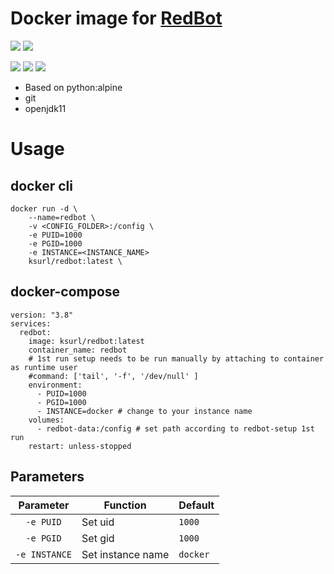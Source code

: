 # Docker image for [RedBot](https://github.com/Cog-Creators/Red-DiscordBot)

[![](https://img.shields.io/badge/Docker%20Hub--blue)](https://hub.docker.com/r/ksurl/redbot) [![](https://img.shields.io/badge/GitHub%20Container%20Registry--yellow)](https://github.com/users/ksurl/packages/container/package/redbot)

[![](https://img.shields.io/github/v/tag/ksurl/docker-redbot?label=image%20version&logo=docker)](https://hub.docker.com/r/ksurl/redbot) [![](https://img.shields.io/docker/image-size/ksurl/redbot/latest?color=lightgrey&logo=Docker)]() [![](https://img.shields.io/github/workflow/status/ksurl/docker-redbot/build?label=build&logo=Docker)](https://github.com/ksurl/docker-redbot/actions?query=workflow%3Abuild)

* Based on python:alpine
* git
* openjdk11

# Usage

## docker cli

    docker run -d \
        --name=redbot \
        -v <CONFIG_FOLDER>:/config \
        -e PUID=1000
        -e PGID=1000
        -e INSTANCE=<INSTANCE_NAME>
        ksurl/redbot:latest \

## docker-compose 

    version: "3.8"
    services:
      redbot:
        image: ksurl/redbot:latest
        container_name: redbot
        # 1st run setup needs to be run manually by attaching to container as runtime user
        #command: ['tail', '-f', '/dev/null' ]
        environment:
          - PUID=1000
          - PGID=1000
          - INSTANCE=docker # change to your instance name
        volumes:
          - redbot-data:/config # set path according to redbot-setup 1st run
        restart: unless-stopped

## Parameters

| Parameter | Function | Default |
| :----: | --- | --- |
| `-e PUID` | Set uid | `1000` |
| `-e PGID` | Set gid | `1000` |
| `-e INSTANCE` | Set instance name | `docker` |
